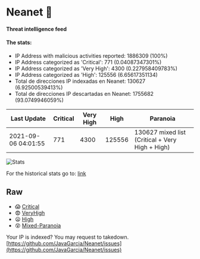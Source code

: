 # Neanet :hocho:
#### Threat intelligence feed
#### The stats:

- IP Address with malicious activities reported: 1886309 (100%)
- IP Address categorized as 'Critical':  771 (0.04087347301%)
- IP Address categorized as 'Very High':  4300 (0.227958409783%)
- IP Address categorized as 'High':  125556 (6.65617351134)
- Total de direcciones IP indexadas en Neanet:  130627 (6.92500539413%)
- Total de direcciones IP descartadas en Neanet:  1755682 (93.0749946059%)

| Last Update | Critical | Very High | High | Paranoia |
| --- | --- | --- | --- | --- |
| 2021-09-06 04:01:55 | 771 | 4300 | 125556 | 130627 mixed list (Critical + Very High + High)|

![Stats](https://docs.google.com/spreadsheets/d/e/2PACX-1vSnaNMIXVabIpDJjufMlzH7poXnshF3mgd8Is1g9ytUEzVsP5my4Trn8f-xkoLLQ38xpL3HtmUexLo6/pubchart?oid=501124687&format=image)

For the historical stats go to: [link](/stats.csv)
## Raw
- :scream: [Critical](https://raw.githubusercontent.com/JavaGarcia/Neanet/master/blacklists/neanet_critical.txt)
- :fearful: [VeryHigh](https://raw.githubusercontent.com/JavaGarcia/Neanet/master/blacklists/neanet_veryHigh.txtt)
- :frowning: [High](https://raw.githubusercontent.com/JavaGarcia/Neanet/master/blacklists/neanet_high.txt)
- :dizzy_face: [Mixed-Paranoia](https://raw.githubusercontent.com/JavaGarcia/Neanet/master/blacklists/neanet_all.txt)


Your IP is indexed? You may request to takedown. [https://github.com/JavaGarcia/Neanet/issues](https://github.com/JavaGarcia/Neanet/issues)

























































































































































































































































































































































































































































































































































































































































































































































































































































































































































































































































































































































































































































































































































































































































































































































































































































































































































































































































































































































































































































































































































































































































































































































































































































































































































































































































































































































































































































































































































































































































































































































































































































































































































































































































































































































































































































































































































































































































































































































































































































































































































































































































































































































































































































































































































































































































































































































































































































































































































































































































































































































































































































































































































































































































































































































































































































































































































































































































































































































































































































































































































































































































































































































































































































































































































































































































































































































































































































































































































































































































































































































































































































































































































































































































































































































































































































































































































































































































































































































































































































































































































































































































































































































































































































































































































































































































































































































